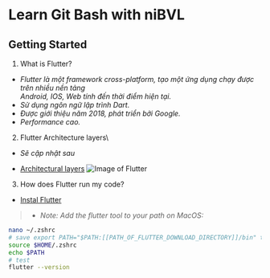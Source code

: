 # Learn Git Bash with niBVL
## Getting Started

1. What is Flutter?

- *Flutter là một framework cross-platform, tạo một ứng dụng chạy được trên nhiều nền tảng\
Android, IOS, Web tính đến thời điểm hiện tại.* 
- *Sử dụng ngôn ngữ lập trình Dart.*
- *Được giới thiệu năm 2018, phát triển bởi Google.*
- *Performance cao.*

2. Flutter Architecture layers\
- *Sẽ cập nhật sau*
* [Architectural layers](https://flutter.dev/docs/resources/architectural-overview)
![Image of Flutter](https://miro.medium.com/max/924/0*rx2dEzMZUpxSbJmy.png)

3. How does Flutter run my code?

* [Instal Flutter](https://flutter.dev/docs/get-started/install)
> - *Note: Add the flutter tool to your path on MacOS:*
```bash 
nano ~/.zshrc
# save export PATH="$PATH:[[PATH_OF_FLUTTER_DOWNLOAD_DIRECTORY]]/bin" to .zshrc file
source $HOME/.zshrc
echo $PATH
# test
flutter --version
```


